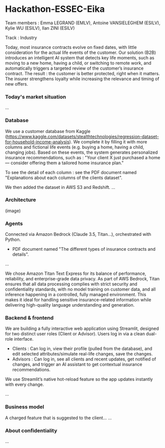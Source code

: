 # Hackathon-ESSEC-Eika

Team members : Emma LEGRAND (EMLV), Antoine VANSIELEGHEM (ESILV), Kylie WU (ESILV), Ilan ZINI (ESILV)

Track : Industry

Today, most insurance contracts evolve on fixed dates, with little consideration for the actual life events of the customer.
Our solution (B2B) introduces an intelligent AI system that detects key life moments, such as moving to a new home, having a child, or switching to remote work, and automatically triggers a targeted review of the customer’s insurance contract.
The result : the customer is better protected, right when it matters.
The insurer strengthens loyalty while increasing the relevance and timing of new offers.

### Today's market situation
...

### Database
We use a customer database from Kaggle (https://www.kaggle.com/datasets/stealthtechnologies/regression-dataset-for-household-income-analysis). We complete it by filling it with more columns and fictional life events (e.g. buying a home, having a child, changing jobs). Based on these events, the system generates personalized insurance recommendations, such as : "Your client X just purchased a home — consider offering them a tailored home insurance plan." 

To see the detail of each column : see the PDF document named "Explanations about each columns of the clients dataset".

We then added the dataset in AWS S3 and Redshift.
...

### Architecture
(image)

### Agents
Connected via Amazon Bedrock (Claude 3.5, Titan...), orchestrated with Python.

+ PDF document named "The different types of insurance contracts and details".

...

We chose Amazon Titan Text Express for its balance of performance, reliability, and enterprise-grade data privacy. As part of AWS Bedrock, Titan ensures that all data processing complies with strict security and confidentiality standards, with no model training on customer data, and all inference happening in a controlled, fully managed environment. This makes it ideal for handling sensitive insurance-related information while delivering high-quality language understanding and generation.

### Backend & frontend
We are building a fully interactive web application using Streamlit, designed for two distinct user roles (Client or Advisor). Users log in via a clean dual-role interface.
- Clients : Can log in, view their profile (pulled from the database), and edit selected attributes/simulate real-life changes, save the changes.
- Advisors : Can log in, see all clients and recent updates, get notified of changes, and trigger an AI assistant to get contextual insurance recommendations.

We use Streamlit’s native hot-reload feature so the app updates instantly with every change.

...

### Business model
A charged feature that is suggested to the client...
...

### About confidentiality
...



###

